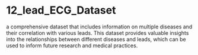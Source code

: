 # 12_lead_ECG_Dataset
 a comprehensive dataset that includes information on multiple diseases and their correlation with various leads. This dataset provides valuable insights into the relationships between different diseases and leads, which can be used to inform future research and medical practices.
